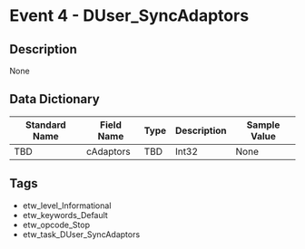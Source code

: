 # Event 4 - DUser_SyncAdaptors

## Description
None

## Data Dictionary
|Standard Name|Field Name|Type|Description|Sample Value|
|---|---|---|---|---|
|TBD|cAdaptors|TBD|Int32|None|None|

## Tags
* etw_level_Informational
* etw_keywords_Default
* etw_opcode_Stop
* etw_task_DUser_SyncAdaptors